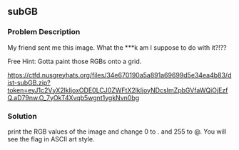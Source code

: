 ## subGB

### Problem Description
My friend sent me this image. What the ***k am I suppose to do with it?!??

Free Hint:
Gotta paint those RGBs onto a grid.

https://ctfd.nusgreyhats.org/files/34e670190a5a891a69699d5e34ea4b83/dist-subGB.zip?token=eyJ1c2VyX2lkIjoxODE0LCJ0ZWFtX2lkIjoyNDcsImZpbGVfaWQiOjEzfQ.aD79nw.O_7yOkT4Xvqb5wgnt1ygkNvn0bg

### Solution
print the RGB values of the image and change 0 to . and 255 to @. You will see the flag in ASCII art style.
